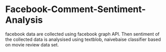 # Facebook-Comment-Sentiment-Analysis
facebook data are collected using facebook graph API.
Then sentiment of the collected data is analysised using textblob, naivebaise classifier based on movie review data set.
